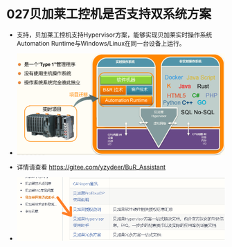# 027贝加莱工控机是否支持双系统方案
- 支持，贝加莱工控机支持Hypervisor方案，能够实现贝加莱实时操作系统Automation Runtime与Windows/Linux在同一台设备上运行。

- ![Img](./FILES/027贝加莱工控机是否支持双系统方案.md/img-20220715094920.png)
- 详情请查看 https://gitee.com/yzydeer/BuR_Assistant
- ![Img](./FILES/027贝加莱工控机是否支持双系统方案.md/img-20220715095011.png)
